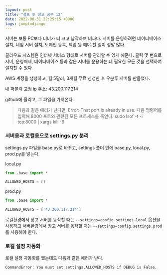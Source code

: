 ```yaml
---
layout: post
title: "점프 투 장고 공부 12"
date: 2022-08-31 22:25:15 +0900
tags: jumptodjango
---
```


서버는 보통 PC보다 너비가 더 크고 납작하며 비싸다. 서버를 운영하려면 데이터베이스 설치, 네임 서버 설치, 도메인 등록, 백업 등 해야 할 일이 정말 많다.

클라우드 시스템은 인터넷 서비스 형태로 서버를 관리할 수 있게 해준다. 클릭 몇 번으로 서버, 운영체제, 데이터베이스 등과 같은 서버를 운용하는 데 필요한 모든 것을 선택하여 설치할 수 있다.

AWS 계정을 생성하고, 월 5달러, 3개월 무료 신청한 후 우분투 서버를 만들었다.

내 퍼블릭 고정 ip 주소: 43.200.117.214

github에 올리고, 그 파일을 가져온다.

> 다음과 같은 에러가 난다면,
> Error: That port is already in use.
> 다음 명령어를 입력해 8000 포트와 관련된 모든 프로세스를 죽인다.
> sudo lsof -t -i tcp:8000 | xargs kill -9

### 서버용과 로컬용으로 settings.py 분리

settings.py 파일을 base.py로 바꾸고, settings 폴더 안에 base.py, local.py, prod.py를 넣는다.

local.py

```python
from .base import *

ALLOWED_HOSTS = []
```

prod.py

```python
from .base import *

ALLOWED_HOSTS = ['43.200.117.214']
```

로컬환경에서 장고 서버를 동작할 때는 `--settings=config.settings.local` 옵션을 사용하고 서버환경에서 장고 서버를 동작할 때는 `--settings=config.settings.prod`를 사용해야 한다.

### 로컬 설정 자동화

로컬 설정 자동화를 했는데도 다음과 같은 에러가 난다.

`CommandError: You must set settings.ALLOWED_HOSTS if DEBUG is False.`
